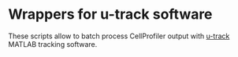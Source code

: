 # Wrappers for u-track software

These scripts allow to batch process CellProfiler output with [u-track](http://www.utsouthwestern.edu/labs/danuser/software/#utrack_anc) MATLAB tracking software. 
